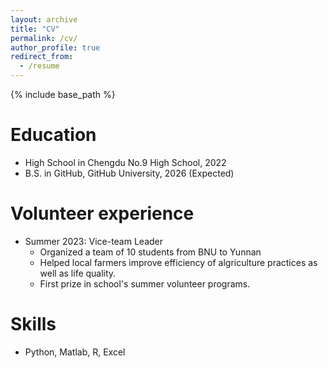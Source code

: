 ```yaml
---
layout: archive
title: "CV"
permalink: /cv/
author_profile: true
redirect_from:
  - /resume
---
```


{% include base_path %}

Education
======
* High School in Chengdu No.9 High School, 2022 
* B.S. in GitHub, GitHub University, 2026 (Expected)

Volunteer experience
======
* Summer 2023: Vice-team Leader
  * Organized a team of 10 students from BNU to Yunnan
  * Helped local farmers improve efficiency of algriculture practices as well as life quality.
  * First prize in school's summer volunteer programs.


Skills
======
* Python, Matlab, R, Excel
